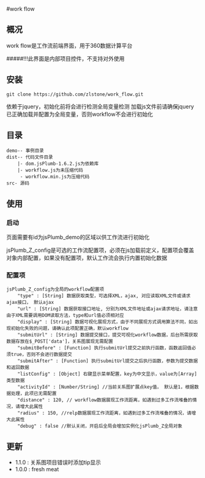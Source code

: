 #work flow

## 概况

work flow是工作流前端界面，用于360数据计算平台

#####!!!此界面是内部项目控件，不支持对外使用

## 安装

```shell
git clone https://github.com/zlstone/work_flow.git
```

依赖于jquery，初始化前将会进行检测全局变量检测
加载js文件前请确保jquery已正确加载并配置为全局变量，否则workflow不会进行初始化

## 目录
```
demo-- 事例目录
dist-- 代码文件目录
	|- dom.jsPlumb-1.6.2.js为依赖库
	|- workflow.js为未压缩代码
	 - workflow.min.js为压缩代码
src- 源码
```

## 使用

### 启动

页面需要有id为jsPlumb_demo的区域以供工作流进行初始化

jsPlumb_Z_config是可选的工作流配置项，必须在js加载前定义，配置项会覆盖对象内部配置，如果没有配置项，默认工作流会执行内置初始化数据

### 配置项

```
jsPlumb_Z_config为全局的workflow配置项
	"type" : [String] 数据获取类型，可选择XML，ajax, 对应读取XML文件或请求ajax接口， 默认ajax
	"url" : [String] 数据获取接口地址, 分别为XML文件地址或ajax请求地址，请注意由于XML需要调用DOM读取方法，type和url值必须相对应
	"display" : [String] 数据可视化展现方式，由于不同展现方式调用算法不同，如出现初始化失败的问题，请确认此项配置正确，默认workflow
	"submitUrl" : [String] 数据提交接口，提交可视化workflow数据，后台所需获取数据存放在$_POST['data']，关系图展现无需配置
	"submitBefore" : [Function] 执行submitUrl提交之前执行函数，函数返回值必须true，否则不会进行数据提交
	"submitAfter" : [Function] 执行submitUrl提交之后执行函数，参数为提交数据和返回数据
	"listConfig" : [Object] 右键显示菜单配置，key为中文显示，value为[Array]类型数据
	"activityId" : [Number/String] //当前关系图扩展点key值， 默认是1，根据数据处理，此项已无需配置
	"distance" : 120, // workflow数据展现工作流距离，如遇到过多工作流堆叠的情况，请增大此属性
	"radius" : 150, //relp数据展现工作流距离，如遇到过多工作流堆叠的情况，请增大此属性
	"debug" : false //默认关闭，开启后全局会增加实例化jsPlumb_Z全局对象
```

## 更新
* 1.1.0 : 关系图项目错误时添加tip显示
* 1.0.0 : fresh meat
